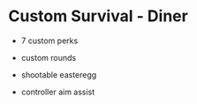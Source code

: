 # Custom Survival - Diner

- 7 custom perks

- custom rounds

- shootable easteregg

- controller aim assist
